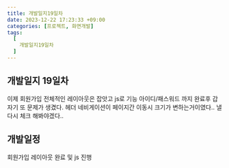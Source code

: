 ```yaml
---
title: 개발일지19일차
date: 2023-12-22 17:23:33 +09:00
categories: [프로젝트, 화면개발]
tags:
  [
    개발일지19일차
  ]
---
```


## 개발일지 19일차
<p> 이제 회원가입 전체적인 레이아웃은 잡앗고 js로 기능 아이디/패스워드 까지 완료후 갑자기 또 문제가 생겼다. 헤더 네비게이션이 페이지간 이동시 
크기가 변하는거이였다.. 낼 다시 체크 해봐야겠다..
<br>


## 개발일정
<p> 회원가입 레이아웃 완료 및 js 진행</p>



